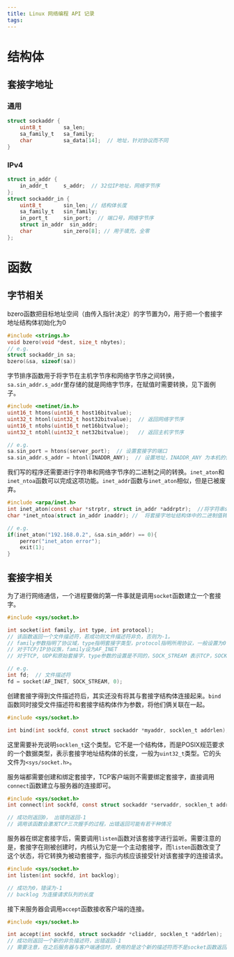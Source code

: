 ```yaml
---
title: Linux 网络编程 API 记录
tags:
---
```


# 结构体

## 套接字地址

### 通用

```c
struct sockaddr {
    uint8_t       sa_len;
    sa_family_t   sa_family;
    char          sa_data[14];  // 地址，针对协议而不同
}
```

### IPv4

```c
struct in_addr {
	in_addr_t     s_addr;  // 32位IP地址，网络字节序
};
struct sockaddr_in {
    uint8_t       sin_len; // 结构体长度
    sa_family_t   sin_family;
    in_port_t     sin_port;  // 端口号，网络字节序
    struct in_addr  sin_addr;
    char          sin_zero[8]; // 用于填充，全零
};
```

# 函数

## 字节相关

bzero函数把目标地址空间（由传入指针决定）的字节置为0，用于把一个套接字地址结构体初始化为0

```c
#include <strings.h>
void bzero(void *dest, size_t nbytes);
// e.g.
struct sockaddr_in sa;
bzero(&sa, sizeof(sa))
```

字节排序函数用于将字节在主机字节序和网络字节序之间转换，`sa.sin_addr.s_addr`里存储的就是网络字节序，在赋值时需要转换，见下面例子。

```c
#include <netinet/in.h>
uint16_t htons(uint16_t host16bitvalue);
uint32_t htonl(uint32_t host32bitvalue);  // 返回网络字节序
uint16_t ntohs(uint16_t net16bitvalue);
uint32_t ntohl(uint32_t net32bitvalue);   // 返回主机字节序

// e.g.
sa.sin_port = htons(server_port);  // 设置套接字的端口
sa.sin_addr.s_addr = htonl(INADDR_ANY);  // 设置地址，INADDR_ANY 为本机的任意网络设备接口
```

我们写的程序还需要进行字符串和网络字节序的二进制之间的转换。`inet_aton`和`inet_ntoa`函数可以完成这项功能。`inet_addr`函数与`inet_aton`相似，但是已被废弃。

```c
#include <arpa/inet.h>
int inet_aton(const char *strptr, struct in_addr *addrptr);  //将字符串strptr转换为网络字节序，并存储在 addrptr 中，字符串有效返回1，否则返回0
char *inet_ntoa(struct in_addr inaddr); //  将套接字地址结构体中的二进制值转换为字符串并返回

// e.g.
if(inet_aton("192.168.0.2", &sa.sin_addr) == 0){
    perror("inet_aton error");
    exit(1);
}
```

## 套接字相关

为了进行网络通信，一个进程要做的第一件事就是调用`socket`函数建立一个套接字。

```c
#include <sys/socket.h>

int socket(int family, int type, int protocol);  
// 该函数返回一个文件描述符，若成功则文件描述符非负，否则为-1。
// family参数指明了协议域，type指明套接字类型，protocol指明所用协议，一般设置为0
// 对于TCP/IP协议族，family设为AF_INET
// 对于TCP, UDP和原始套接字，type参数的设置是不同的，SOCK_STREAM 表示TCP，SOCK_DGRAM 表示 UDP，SOCK_RAW 表示原始套接字

// e.g.
int fd;  // 文件描述符
fd = socket(AF_INET, SOCK_STREAM, 0);
```

创建套接字得到文件描述符后，其实还没有将其与套接字结构体连接起来。`bind`函数同时接受文件描述符和套接字结构体作为参数，将他们俩关联在一起。

```c
#include <sys/socket.h>

int bind(int sockfd, const struct sockaddr *myaddr, socklen_t addrlen);
```

这里需要补充说明`socklen_t`这个类型。它不是一个结构体，而是POSIX规范要求的一个数据类型，表示套接字地址结构体的长度，一般为`uint32_t`类型。它的头文件为`<sys/socket.h>`。

服务端都需要创建和绑定套接字，TCP客户端则不需要绑定套接字，直接调用`connect`函数建立与服务器的连接即可。

```c
#include <sys/socket.h>
int connect(int sockfd, const struct sockaddr *servaddr, socklen_t addrlen);

// 成功则返回0， 出错则返回-1
// 调用该函数会激发TCP三次握手的过程，出错返回可能有若干种情况
```

服务器在绑定套接字后，需要调用`listen`函数对该套接字进行监听。需要注意的是，套接字在刚被创建时，内核认为它是一个主动套接字，而`listen`函数改变了这个状态，将它转换为被动套接字，指示内核应该接受针对该套接字的连接请求。

```c
#include <sys/socket.h>
int listen(int sockfd, int backlog);

// 成功为0，错误为-1
// backlog 为连接请求队列的长度
```

接下来服务器会调用`accept`函数接收客户端的连接。

```c
#include <sys/socket.h>

int accept(int sockfd, struct sockaddr *cliaddr, socklen_t *addrlen);
// 成功则返回一个新的非负描述符，出错返回-1
// 需要注意，在之后服务器与客户端通信时，使用的是这个新的描述符而不是socket函数返回的那个
```


